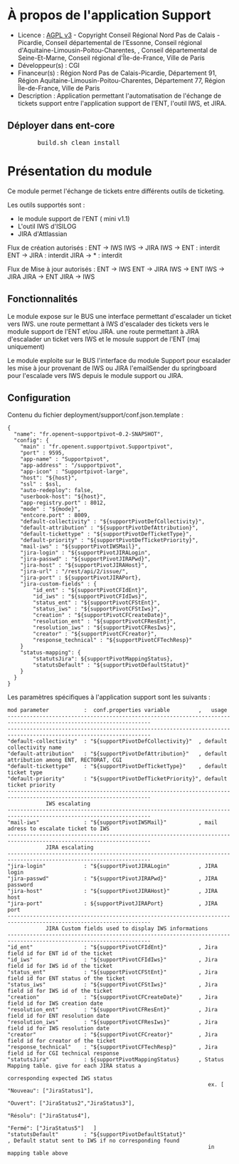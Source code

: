 # À propos de l'application Support

* Licence : [AGPL v3](http://www.gnu.org/licenses/agpl.txt) - Copyright Conseil Régional Nord Pas de Calais - Picardie, Conseil départemental de l'Essonne, Conseil régional d'Aquitaine-Limousin-Poitou-Charentes, , Conseil départemental de Seine-Et-Marne, Conseil régional d'Île-de-France, Ville de Paris
* Développeur(s) : CGI
* Financeur(s) : Région Nord Pas de Calais-Picardie,  Département 91, Région Aquitaine-Limousin-Poitou-Charentes, Département 77, Région Île-de-France, Ville de Paris
* Description : Application permettant l'automatisation de l'échange de tickets support entre l'application support de l'ENT, l'outil IWS, et JIRA. 

## Déployer dans ent-core
<pre>
		build.sh clean install
</pre>

# Présentation du module

Ce module permet l'échange de tickets entre différents outils de ticketing.

Les outils supportés sont :
* le module support de l'ENT ( mini v1.1)
* L'outil IWS d'ISILOG
* JIRA d'Attlassian

Flux de création autorisés :
  ENT -> IWS
  IWS -> JIRA
  IWS -> ENT   : interdit
  ENT -> JIRA  : interdit
  JIRA -> *    : interdit
  
Flux de Mise à jour autorisés :
  ENT -> IWS
  ENT -> JIRA
  IWS -> ENT
  IWS -> JIRA
  JIRA -> ENT
  JIRA -> IWS
           


## Fonctionnalités

Le module expose 
           sur le BUS une interface permettant d'escalader un ticket vers IWS.
           une route permettant à IWS d'escalader des tickets vers le module support de l'ENT et/ou JIRA.
           une route permettant à JIRA d'escalader un ticket vers IWS et le mosule support de l'ENT (maj uniquement)

Le module exploite 
           sur le BUS l'interface du module Support pour escalader les mise à jour provenant de IWS ou JIRA
           l'emailSender du springboard pour l'escalade vers IWS depuis le module support ou JIRA.  

## Configuration
Contenu du fichier deployment/support/conf.json.template :

    {
      "name": "fr.openent~supportpivot~0.2-SNAPSHOT",
      "config": {
        "main" : "fr.openent.supportpivot.Supportpivot",
        "port" : 9595,
        "app-name" : "Supportpivot",
    	"app-address" : "/supportpivot",
    	"app-icon" : "Supportpivot-large",
        "host": "${host}",
        "ssl" : $ssl,
        "auto-redeploy": false,
        "userbook-host": "${host}",
        "app-registry.port" : 8012,
        "mode" : "${mode}",
        "entcore.port" : 8009,
		"default-collectivity" : "${supportPivotDefCollectivity}",
		"default-attribution" : "${supportPivotDefAttribution}",
		"default-tickettype" : "${supportPivotDefTicketType}",
		"default-priority" : "${supportPivotDefTicketPriority}",
        "mail-iws" : "${supportPivotIWSMail}",
        "jira-login" : "${supportPivotJIRALogin",
        "jira-passwd" : "${supportPivotJIRAPwd}",
        "jira-host" : "${supportPivotJIRAHost}",
        "jira-url" : "/rest/api/2/issue/",
        "jira-port" : ${supportPivotJIRAPort},
        "jira-custom-fields" : {
            "id_ent" : "${supportPivotCFIdEnt}",
            "id_iws" : "${supportPivotCFIdIws}",
            "status_ent" : "${supportPivotCFStEnt}",
            "status_iws" : "${supportPivotCFStIws}",
            "creation" : "${supportPivotCFCreateDate}",
            "resolution_ent" : "${supportPivotCFResEnt}",
            "resolution_iws" : "${supportPivotCFResIws}",
            "creator" : "${supportPivotCFCreator}",
            "response_technical" : "${supportPivotCFTechResp}"
        }
    	"status-mapping": {
    		"statutsJira": ${supportPivotMappingStatus},
    		"statutsDefault" : "${supportPivotDefaultStatut}"
    	}
      }
    }


Les paramètres spécifiques à l'application support sont les suivants :

    mod parameter           :  conf.properties variable         ,   usage
    -------------------------------------------------------------------------------------------------------------------
    -------------------------------------------------------------------------------------------------------------------
    "default-collectivity"  : "${supportPivotDefCollectivity}"  , default collectivity name 
    "default-attribution"   : "${supportPivotDefAttribution}"   , default attribution among ENT, RECTORAT, CGI
    "default-tickettype"    : "${supportPivotDefTicketType}"    , default ticket type
    "default-priority"      : "${supportPivotDefTicketPriority}", default ticket priority
    -------------------------------------------------------------------------------------------------------------------
                IWS escalating
    -------------------------------------------------------------------------------------------------------------------
    "mail-iws"              : "${supportPivotIWSMail}"          , mail adress to escalate ticket to IWS
    -------------------------------------------------------------------------------------------------------------------
                JIRA escalating
    -------------------------------------------------------------------------------------------------------------------
    "jira-login"            : "${supportPivotJIRALogin"         , JIRA login 
    "jira-passwd"           : "${supportPivotJIRAPwd}"          , JIRA password
    "jira-host"             : "${supportPivotJIRAHost}"         , JIRA host
    "jira-port"             : ${supportPivotJIRAPort}           , JIRA port
    -------------------------------------------------------------------------------------------------------------------
                JIRA Custom fields used to display IWS informations
    -------------------------------------------------------------------------------------------------------------------
    "id_ent"                : "${supportPivotCFIdEnt}"          , Jira field id for ENT id of the ticket
    "id_iws"                : "${supportPivotCFIdIws}"          , Jira field id for IWS id of the ticket
    "status_ent"            : "${supportPivotCFStEnt}"          , Jira field id for ENT status of the ticket
    "status_iws"            : "${supportPivotCFStIws}"          , Jira field id for IWS id of the ticket
    "creation"              : "${supportPivotCFCreateDate}"     , Jira field id for IWS creation date
    "resolution_ent"        : "${supportPivotCFResEnt}"         , Jira field id for ENT resolution date
    "resolution_iws"        : "${supportPivotCFResIws}"         , Jira field id for IWS resolution date
    "creator"               : "${supportPivotCFCreator}"        , Jira field id for creator of the ticket
    "response_technical"    : "${supportPivotCFTechResp}"       , Jira field id for CGI technical response
    "statutsJira"           : ${supportPivotMappingStatus}      , Status Mapping table. give for each JIRA status a 
                                                                  corresponding expected IWS status
                                                                   ex. [ "Nouveau": ["JiraStatus1"],
                                                                         "Ouvert": ["JiraStatus2","JiraStatus3"],
                                                                         "Résolu": ["JiraStatus4"],
                                                                         "Fermé": ["JiraStatus5"]   ]             
    "statutsDefault"        : "${supportPivotDefaultStatut}"                 , Default statut sent to IWS if no corresponding found 
                                                                   in mapping table above
